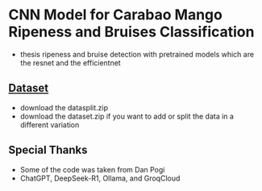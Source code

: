 # CNN Model for Carabao Mango Ripeness and Bruises Classification
- thesis ripeness and bruise detection with pretrained models which are the resnet and the efficientnet
## [Dataset](https://drive.google.com/drive/folders/14JSjbf3YsboF3LuzFwkfjViGJpL8cGGz)
- download the datasplit.zip
- download the dataset.zip if you want to add or split the data in a different variation

## Special Thanks

 - Some of the code was taken from Dan Pogi
 - ChatGPT, DeepSeek-R1, Ollama, and GroqCloud
 

